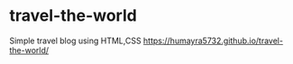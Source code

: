 # travel-the-world
Simple travel blog using HTML,CSS
https://humayra5732.github.io/travel-the-world/
